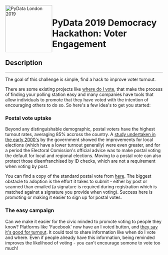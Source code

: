 <img src="https://pydata.org/london2018/static/images/logo.288981a8dfa8.png" alt="PyData London 2019" width="150px"  style="float: left;">


# PyData 2019 Democracy Hackathon: Voter Engagement 


## Description 
- - -
The goal of this challenge is simple, find a hack to improve voter turnout. 

There are some existing projects like [where do I vote](https://wheredoivote.co.uk/), that make the process of finding your polling station easy and many companies have tools that allow individuals to promote that they have voted with the intention of encouraging others to do so. So here's a few idea's to get you started:

### Postal vote uptake
Beyond any distinguishable demographic, postal voters have the highest turnout rates, averaging 85% accross the country. A [study undertaken in the early 2000's](https://www.theguardian.com/society/2004/jun/08/localgovernment.voterapathy) by the government showed the improvements for local elections (which have a lower turnout generally) were even greater, and for a period the Electoral Comission's official advice was to make postal voting the default for local and regional elections. Moving to a postal vote can also protect those disenfranchised by ID checks, which are not a requirement when voting by post.

You can find a copy of the standard postal vote from [here](https://www.yourvotematters.co.uk/__data/assets/pdf_file/0019/222454/Postal-vote-application-form.pdf). The biggest obstacle to adoption is the effort it takes to submit - either by post or scanned than emailed (a signature is required during registration which is matched against a signature you provide when voting). Success here is promoting or making it easier to sign up for postal votes.

### The easy campaign
Can we make it easier for the civic minded to promote voting to people they know? Platforms like 'Facebook' now have an I voted button, and [they say it's good for turnout](https://www.theguardian.com/technology/2018/apr/15/facebook-says-it-voter-button-is-good-for-turn-but-should-the-tech-giant-be-nudging-us-at-all). It could tool to share information like when do I vote and where. Even if people already have this information, being reminded improves the likelihood of voting - you can't encourage somone to vote too much!  




